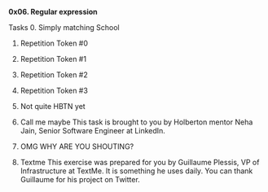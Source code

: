 <b>0x06. Regular expression</b>

Tasks
0. Simply matching School

1. Repetition Token #0

2. Repetition Token #1

3. Repetition Token #2

4. Repetition Token #3

5. Not quite HBTN yet

6. Call me maybe
This task is brought to you by Holberton mentor Neha Jain, Senior Software Engineer at LinkedIn.

7. OMG WHY ARE YOU SHOUTING?

8. Textme
This exercise was prepared for you by Guillaume Plessis, VP of Infrastructure at TextMe. It is something he uses daily. You can thank Guillaume for his project on Twitter.
